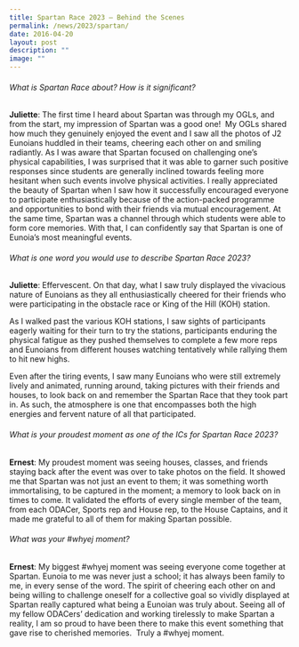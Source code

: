 ```yaml
---
title: Spartan Race 2023 – Behind the Scenes
permalink: /news/2023/spartan/
date: 2016-04-20
layout: post
description: ""
image: ""
---
```



###### What is Spartan Race about? How is it significant?

**Juliette**: The first time I heard about Spartan was through my OGLs, and from the start, my impression of Spartan was a good one!  My OGLs shared how much they genuinely enjoyed the event and I saw all the photos of J2 Eunoians huddled in their teams, cheering each other on and smiling radiantly. As I was aware that Spartan focused on challenging one’s physical capabilities, I was surprised that it was able to garner such positive responses since students are generally inclined towards feeling more hesitant when such events involve physical activities. I really appreciated the beauty of Spartan when I saw how it successfully encouraged everyone to participate enthusiastically because of the action-packed programme and opportunities to bond with their friends via mutual encouragement. At the same time, Spartan was a channel through which students were able to form core memories. With that, I can confidently say that Spartan is one of Eunoia’s most meaningful events.

###### What is  one word you would use to describe Spartan Race 2023?

**Juliette**: Effervescent. On that day, what I saw truly displayed the vivacious nature of Eunoians as they all enthusiastically cheered for their friends who were participating in the obstacle race or King of the Hill (KOH) station.

As I walked past the various KOH stations, I saw sights of participants eagerly waiting for their turn to try the stations, participants enduring the physical fatigue as they pushed themselves to complete a few more reps and Eunoians from different houses watching tentatively while rallying them to hit new highs. 

Even after the tiring events, I saw many Eunoians who were still extremely lively and animated, running around, taking pictures with their friends and houses, to look back on and remember the Spartan Race that they took part in. As such, the atmosphere is one that encompasses both the high energies and fervent nature of all that participated.


###### What is your proudest moment as one of the ICs for Spartan Race 2023?

**Ernest**: My proudest moment was seeing houses, classes, and friends staying back after the event was over to take photos on the field. It showed me that Spartan was not just an event to them; it was something worth immortalising, to be captured in the moment; a memory to look back on in times to come. It validated the efforts of every single member of the team, from each ODACer, Sports rep and House rep, to the House Captains, and it made me grateful to all of them for making Spartan possible.


###### What was your #whyej moment?

**Ernest**: My biggest #whyej moment was seeing everyone come together at Spartan. Eunoia to me was never just a school; it has always been family to me, in every sense of the word. The spirit of cheering each other on and being willing to challenge oneself for a collective goal so vividly displayed at Spartan really captured what being a Eunoian was truly about. Seeing all of my fellow ODACers’ dedication and working tirelessly to make Spartan a reality, I am so proud to have been there to make this event something that gave rise to cherished memories.  Truly a #whyej moment.